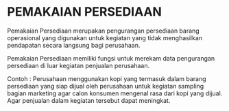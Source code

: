 # PEMAKAIAN PERSEDIAAN


Pemakaian Persediaan merupakan pengurangan persediaan barang operasional yang digunakan untuk kegiatan yang tidak menghasilkan pendapatan secara langsung bagi perusahaan. 

Pemakaian Persediaan memiliki fungsi untuk merekam data pengurangan persediaan di luar kegiatan penjualan perusahaan.

Contoh : Perusahaan menggunakan kopi yang termasuk dalam barang persediaan yang siap dijual oleh perusahaan untuk kegiatan sampling bagian marketing agar calon konsumen mengenal rasa dari kopi yang dijual. Agar penjualan dalam kegiatan tersebut dapat meningkat.